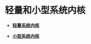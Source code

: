 # 轻量和小型系统内核<a name="ZH-CN_TOPIC_0000001157479401"></a>

-   **[轻量系统内核](轻量系统内核.md)**  

-   **[小型系统内核](小型系统内核.md)**  


